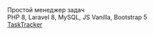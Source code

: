 Простой менеджер задач <br>
PHP 8, Laravel 8, MySQL, JS Vanilla, Bootstrap 5 <br>
<a href="http://tasks-manager.ru">TaskTracker</a>
